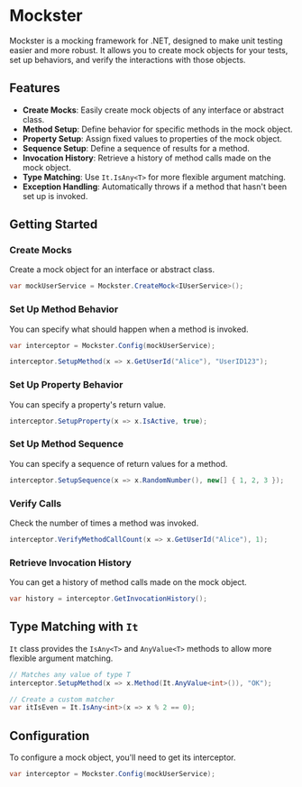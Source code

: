 # Mockster

Mockster is a mocking framework for .NET, designed to make unit testing easier and more robust. It allows you to create mock objects for your tests, set up behaviors, and verify the interactions with those objects.

## Features

- **Create Mocks**: Easily create mock objects of any interface or abstract class.
- **Method Setup**: Define behavior for specific methods in the mock object.
- **Property Setup**: Assign fixed values to properties of the mock object.
- **Sequence Setup**: Define a sequence of results for a method.
- **Invocation History**: Retrieve a history of method calls made on the mock object.
- **Type Matching**: Use `It.IsAny<T>` for more flexible argument matching.
- **Exception Handling**: Automatically throws if a method that hasn't been set up is invoked.

## Getting Started

### Create Mocks

Create a mock object for an interface or abstract class.

```csharp
var mockUserService = Mockster.CreateMock<IUserService>();
```

### Set Up Method Behavior

You can specify what should happen when a method is invoked.

```csharp
var interceptor = Mockster.Config(mockUserService);

interceptor.SetupMethod(x => x.GetUserId("Alice"), "UserID123");
```

### Set Up Property Behavior

You can specify a property's return value.

```csharp
interceptor.SetupProperty(x => x.IsActive, true);
```

### Set Up Method Sequence

You can specify a sequence of return values for a method.

```csharp
interceptor.SetupSequence(x => x.RandomNumber(), new[] { 1, 2, 3 });
```

### Verify Calls

Check the number of times a method was invoked.

```csharp
interceptor.VerifyMethodCallCount(x => x.GetUserId("Alice"), 1);
```

### Retrieve Invocation History

You can get a history of method calls made on the mock object.

```csharp
var history = interceptor.GetInvocationHistory();
```

## Type Matching with `It`

`It` class provides the `IsAny<T>` and `AnyValue<T>` methods to allow more flexible argument matching.

```csharp
// Matches any value of type T
interceptor.SetupMethod(x => x.Method(It.AnyValue<int>()), "OK");

// Create a custom matcher
var itIsEven = It.IsAny<int>(x => x % 2 == 0);
```

## Configuration

To configure a mock object, you'll need to get its interceptor.

```csharp
var interceptor = Mockster.Config(mockUserService);
```